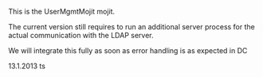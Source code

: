 This is the UserMgmtMojit mojit.

The current version still requires to run an additional server process
for the actual communication with the LDAP server.

We will integrate this fully as soon as error handling is as expected in DC

13.1.2013
ts
